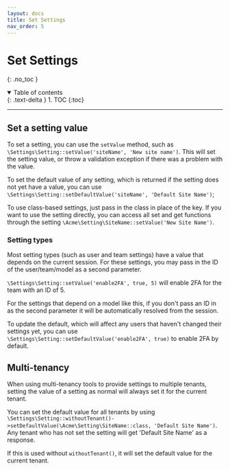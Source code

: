 ```yaml
---
layout: docs
title: Set Settings
nav_order: 5
---
```


# Set Settings
{: .no_toc }

<details open markdown="block">
  <summary>
    Table of contents
  </summary>
  {: .text-delta }
1. TOC
{:toc}
</details>

---

## Set a setting value

To set a setting, you can use the `setValue` method, such as `\Settings\Setting::setValue('siteName', 'New site name')`. This will set the setting value, or throw a validation exception if there was a problem with the value.

To set the default value of any setting, which is returned if the setting does not yet have a value, you can use `\Settings\Setting::setDefaultValue('siteName', 'Default Site Name')`;

To use class-based settings, just pass in the class in place of the key. If you want to use the setting directly, you can access all set and get functions through the setting `\Acme\Setting\SiteName::setValue('New Site Name')`.

### Setting types

Most setting types (such as user and team settings) have a value that depends on the current session. For these settings, you may pass
in the ID of the user/team/model as a second parameter.

`\Settings\Setting::setValue('enable2FA', true, 5)` will enable 2FA for the team with an ID of 5.

For the settings that depend on a model like this, if you don't pass an ID in as the second parameter it will be automatically resolved from the session.

To update the default, which will affect any users that haven't changed their settings yet, you can use `\Settings\Setting::setDefaultValue('enable2FA', true)` to enable 2FA by default.

## Multi-tenancy

When using multi-tenancy tools to provide settings to multiple tenants, setting the value of a setting as normal will always set it for the current tenant.

You can set the default value for all tenants by using `\Settings\Setting::withoutTenant()->setDefaultValue(\Acme\Setting\SiteName::class, 'Default Site Name')`. Any tenant who has not set the setting will get 'Default Site Name' as a response. 

If this is used without `withoutTenant()`, it will set the default value for the current tenant.
